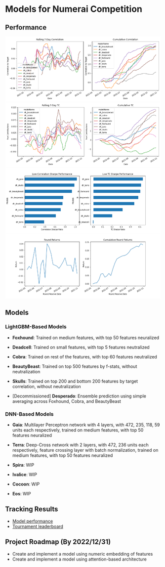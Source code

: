 # Models for Numerai Competition

## Performance
<img width="550" alt="image" src="https://raw.githubusercontent.com/hiydavid/numerai-models/main/plots/ModelCorrPlots.png">
<img width="550" alt="image" src="https://raw.githubusercontent.com/hiydavid/numerai-models/main/plots/ModelTCPlots.png">
<img width="550" alt="image" src="https://raw.githubusercontent.com/hiydavid/numerai-models/main/plots/SharpeRatioPlots.png">
<img width="550" alt="image" src="https://raw.githubusercontent.com/hiydavid/numerai-models/main/plots/TotalReturnPlots.png">

## Models
### **LightGBM-Based Models**
* **Foxhound**: Trained on medium features, with top 50 features neuralized

* **Deadcell**: Trained on small features, with top 5 features neutralized

* **Cobra**: Trained on rest of the features, with top 60 features neutralized

* **BeautyBeast**: Trained on top 500 features by f-stats, without neutralization

* **Skulls**: Trained on top 200 and bottom 200 features by target correlation, without neutralization

* [Decommissioned] **Desperado**: Ensemble prediction using simple averaging across Foxhound, Cobra, and BeautyBeast

### **DNN-Based Models**
* **Gaia**: Multilayer Perceptron network with 4 layers, with 472, 235, 118, 59 units each respectively, trained on medium features, with top 50 features neuralized

* **Terra**: Deep-Cross network with 2 layers, with 472, 236 units each respectively, feature crossing layer with batch normalization, trained on medium features, with top 50 features neuralized

* **Spira**: WIP

* **Ivalice**: WIP

* **Cocoon**: WIP

* **Eos**: WIP

## Tracking Results
* [Model performance](https://numer.ai/models)
* [Tournament leaderboard](https://numer.ai/tournament)

## Project Roadmap (By 2022/12/31)
* Create and implement a model using numeric embedding of features
* Create and implement a model using attention-based architecture
